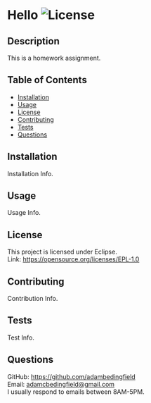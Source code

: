 # Hello ![License](https://img.shields.io/badge/License-EPL%201.0-red.svg)<br>
## Description<br>
This is a homework assignment.<br>
## Table of Contents<br>
* [Installation](#installation)<br>
* [Usage](#usage)<br>
* [License](#license)<br>
* [Contributing](#contributing)<br>
* [Tests](#tests)<br>
* [Questions](#questions)<br>
## Installation<br>
Installation Info.
## Usage<br>
Usage Info.
## License<br>
This project is licensed under Eclipse.<br>
Link: https://opensource.org/licenses/EPL-1.0
## Contributing<br>
Contribution Info.
## Tests<br>
Test Info.
## Questions<br>
GitHub: https://github.com/adambedingfield<br>
Email: adamcbedingfield@gmail.com<br>
I usually respond to emails between 8AM-5PM.
